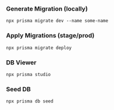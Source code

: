 ### Generate Migration (locally)
`npx prisma migrate dev --name some-name`

### Apply Migrations (stage/prod)
`npx prisma migrate deploy`

### DB Viewer
`npx prisma studio`

### Seed DB
`npx prisma db seed`
